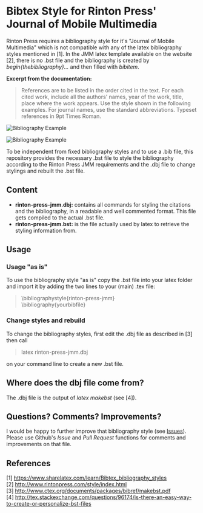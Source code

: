 # Bibtex Style for Rinton Press' Journal of Mobile Multimedia

Rinton Press requires a bibliography style for it's "Journal of Mobile Multimedia" which is not compatible with any of the latex bibliography styles mentioned in [1]. In the JMM latex template available on the website [2], there is no .bst file and the bibliography is created by *begin{thebibliography}...* and then filled with *bibitem*.

**Excerpt from the documentation:**
> References are to be listed in the order cited in the text. For each cited work, include all the authors' names, year of the work, title, place where the work appears. Use the style shown in the following examples. For journal names, use the standard abbreviations. Typeset references in 9pt Times Roman.

![Bibliography Example](https://github.com/eliaskaerle/bibtex-style-rinton-press-jmm/blob/master/bib-example.jpg)

![Bibliography Example](https://github.com/eliaskaerle/bibtex-style-rinton-press-jmm/blob/master/cite-example.jpg)

To be independent from fixed bibliography styles and to use a .bib file, this repository provides the necessary .bst file to style the bibliography according to the Rinton Press JMM requirements and the .dbj file to change stylings and rebuilt the .bst file.

## Content
 * **rinton-press-jmm.dbj:** contains all commands for styling the citations and the bibliography, in a readable and well commented format. This file gets compiled to the actual .bst file.
 * **rinton-press-jmm.bst:** is the file actually used by latex to retrieve the styling information from.

## Usage
### Usage "as is"
To use the bibliography style "as is" copy the .bst file into your latex folder and import it by adding the two lines to your (main) .tex file:
>  \bibliographystyle{rinton-press-jmm}  
>  \bibliography{yourbibfile}

### Change styles and rebuild
To change the bibliography styles, first edit the .dbj file as described in [3] then call
> latex rinton-press-jmm.dbj

on your command line to create a new .bst file.

## Where does the dbj file come from?
The .dbj file is the output of *latex makebst* (see [4]).

## Questions? Comments? Improvements?
I would be happy to further improve that bibliography style (see [Issues](https://github.com/eliaskaerle/bibtex-style-rinton-press-jmm/issues)). Please use Github's *Issue* and *Pull Request* functions for comments and improvements on that file.

## References
[1] https://www.sharelatex.com/learn/Bibtex_bibliography_styles  
[2] http://www.rintonpress.com/style/index.html  
[3] http://www.ctex.org/documents/packages/bibref/makebst.pdf  
[4] http://tex.stackexchange.com/questions/96174/is-there-an-easy-way-to-create-or-personalize-bst-files
